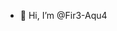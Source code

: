 - 👋 Hi, I’m @Fir3-Aqu4
 

<!---
Fir3-Aqu4/Fir3-Aqu4 is a ✨ special ✨ repository because its `README.md` (this file) appears on your GitHub profile.
You can click the Preview link to take a look at your changes.
--->
